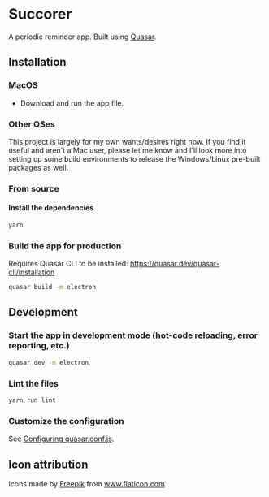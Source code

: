 # Succorer

A periodic reminder app. Built using [Quasar](https://quasar.dev).

## Installation

### MacOS
 - Download and run the app file.

### Other OSes
This project is largely for my own wants/desires right now. If you find it useful and aren't a Mac user, please let me know and I'll look more into setting up some build environments to release the Windows/Linux pre-built packages as well.

### From source

#### Install the dependencies
```bash
yarn
```

### Build the app for production
Requires Quasar CLI to be installed: https://quasar.dev/quasar-cli/installation
```bash
quasar build -m electron
```

## Development

### Start the app in development mode (hot-code reloading, error reporting, etc.)
```bash
quasar dev -m electron
```

### Lint the files
```bash
yarn run lint
```

### Customize the configuration
See [Configuring quasar.conf.js](https://quasar.dev/quasar-cli/quasar-conf-js).


## Icon attribution

<div>Icons made by <a href="https://www.flaticon.com/authors/freepik" title="Freepik">Freepik</a> from <a href="https://www.flaticon.com/" title="Flaticon">www.flaticon.com</a></div>

